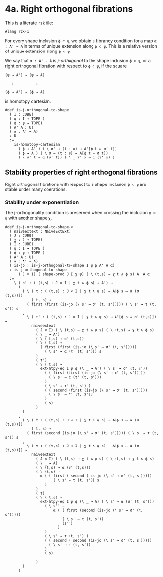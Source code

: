 # 4a. Right orthogonal fibrations

This is a literate `rzk` file:

```rzk
#lang rzk-1
```

For every shape inclusion `ϕ ⊂ ψ`,
we obtain a fibrancy condition for a map `α : A' → A`
in terms of unique extension along `ϕ ⊂ ψ`.
This is a relative version of unique extension along `ϕ ⊂ ψ`.

We say that `α : A' → A` is _j-orthogonal_ to the shape inclusion `ϕ ⊂ ψ`,
or a right orthogonal fibration with respect to `ϕ ⊂ ψ`,
if the square
```
(ψ → A') → (ψ → A)

   ↓          ↓

(ϕ → A') → (ϕ → A)
```
is homotopy cartesian.

```rzk title="BW23, Section 3"
#def is-j-orthogonal-to-shape
  ( I : CUBE)
  ( ψ : I → TOPE )
  ( ϕ : ψ → TOPE)
  ( A' A : U)
  ( α : A' → A)
  : U
  :=
    is-homotopy-cartesian
      ( ϕ → A' ) ( \ σ' → (t : ψ) → A'[ϕ t ↦ σ' t])
      ( ϕ → A ) ( \ σ → (t : ψ) → A[ϕ t ↦ σ t])
      ( \ σ' t → α (σ' t)) ( \ _ τ' x → α (τ' x) )
```

## Stability properties of right orthogonal fibrations

Right orthogonal fibrations with respect to a shape inclusion `ϕ ⊂ ψ`
are stable under many operations.

### Stability under exponentiation

The j-orthogonality condition is preserved when crossing the inclusion `ϕ ⊂ ψ`
with another shape `χ`.

```rzk title="uncurried version of BW23, Corollary 3.16"
#def is-j-orthogonal-to-shape-×
  ( naiveextext : NaiveExtExt)
  ( J : CUBE)
  ( χ : J → TOPE)
  ( I : CUBE)
  ( ψ : I → TOPE )
  ( ϕ : ψ → TOPE )
  ( A' A : U)
  ( α : A' → A)
  ( is-jo : is-j-orthogonal-to-shape I ψ ϕ A' A α)
  : is-j-orthogonal-to-shape
      ( J × I) ( shape-prod J I χ ψ) ( \ (t,s) → χ t ∧ ϕ s) A' A α
  :=
    \ ( σ' : ( (t,s) : J × I | χ t ∧ ϕ s) → A') →
      (
        ( \ ( τ : ( (t,s) : J × I | χ t ∧ ψ s) → A[ϕ s ↦ α (σ' (t,s))])
            ( t, s) →
          ( first (first (is-jo (\ s' → σ' (t, s'))))) ( \ s' → τ (t, s')) s
        ,
          \ ( τ' : ( (t,s) : J × I | χ t ∧ ψ s) → A'[ϕ s ↦ σ' (t,s)]) →
            naiveextext
              ( J × I) ( \ (t,s) → χ t ∧ ψ s) ( \ (t,s) → χ t ∧ ϕ s)
              ( \ _ → A')
              ( \ ( t,s) → σ' (t,s))
              ( \ ( t,s) →
                ( first (first (is-jo (\ s' → σ' (t, s')))))
                  ( \ s' → α (τ' (t, s'))) s
              )
              ( τ')
              ( \ ( t,s) →
                ext-htpy-eq I ψ ϕ (\ _ → A') ( \ s' → σ' (t, s'))
                  ( ( first (first (is-jo (\ s' → σ' (t, s')))))
                    ( \ s' → α (τ' (t, s')))
                  )
                  ( \ s' → τ' (t, s') )
                  ( ( second (first (is-jo (\ s' → σ' (t, s')))))
                    ( \ s' → τ' (t, s'))
                  )
                  ( s)
              )
        )
      ,
        ( \ ( τ : ( (t,s) : J × I | χ t ∧ ψ s) → A[ϕ s ↦ α (σ' (t,s))])
            ( t, s) →
          ( first (second (is-jo (\ s' → σ' (t, s'))))) ( \ s' → τ (t, s')) s
        ,
          \ ( τ : ( (t,s) : J × I | χ t ∧ ψ s) → A[ϕ s ↦ α (σ' (t,s))]) →
            naiveextext
              ( J × I) ( \ (t,s) → χ t ∧ ψ s) ( \ (t,s) → χ t ∧ ϕ s)
              ( \ _ → A)
              ( \ (t,s) → α (σ' (t,s)))
              ( \ (t,s) →
                α ( ( first ( second ( is-jo (\ s' → σ' (t, s')))))
                      ( \ s' → τ (t, s')) s
                  )
              )
              ( τ)
              ( \ ( t,s) →
                ext-htpy-eq I ψ ϕ (\ _ → A) ( \ s' → α (σ' (t, s')))
                  ( \ s'' →
                      α ( ( first (second (is-jo (\ s' → σ' (t, s')))))
                          ( \ s' → τ (t, s'))
                          (s'')
                        )
                  )
                  ( \ s' → τ (t, s') )
                  ( ( second ( second (is-jo (\ s' → σ' (t, s')))))
                    ( \ s' → τ (t, s'))
                  )
                  ( s)

              )
        )
      )
```
